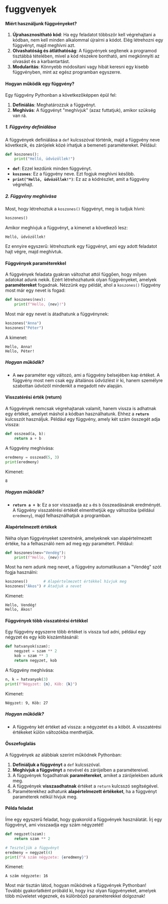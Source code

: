 # fuggvenyek

#### Miért használjunk függvényeket?

1. **Újrahasznosítható kód**: Ha egy feladatot többször kell végrehajtani a kódban, nem kell minden alkalommal újraírni a kódot. Elég létrehozni egy függvényt, majd meghívni azt.
2. **Olvashatóság és átláthatóság**: A függvények segítenek a programod tisztábbá tételében, mivel a kód részekre bontható, ami megkönnyíti az olvasást és a karbantartást.
3. **Modularitás**: Könnyebb módosítani vagy hibát keresni egy kisebb függvényben, mint az egész programban egyszerre.

#### Hogyan működik egy függvény?

Egy függvény Pythonban a következőképpen épül fel:

1. **Definiálás**: Meghatározzuk a függvényt.
2. **Meghívás**: A függvényt "meghívjuk" (azaz futtatjuk), amikor szükség van rá.

##### 1. Függvény definiálása

A függvények definiálása a `def` kulcsszóval történik, majd a függvény neve következik, és zárójelek közé írhatjuk a bemeneti paramétereket. Például:

```python
def koszones():
    print("Helló, üdvözöllek!")
```

- **`def`**: Ezzel kezdünk minden függvényt.
- **`koszones`**: Ez a függvény neve. Ezt fogjuk meghívni később.
- **`print("Helló, üdvözöllek!")`**: Ez az a kódrészlet, amit a függvény végrehajt.

##### 2. Függvény meghívása

Most, hogy létrehoztuk a `koszones()` függvényt, meg is tudjuk hívni:

```python
koszones()
```

Amikor meghívjuk a függvényt, a kimenet a következő lesz:

```
Helló, üdvözöllek!
```

Ez ennyire egyszerű: létrehoztunk egy függvényt, ami egy adott feladatot hajt végre, majd meghívtuk.

#### Függvények paraméterekkel

A függvények feladata gyakran változhat attól függően, hogy milyen adatokat adunk nekik. Ezért létrehozhatunk olyan függvényeket, amelyek **paramétereket** fogadnak. Nézzünk egy példát, ahol a `koszones()` függvény most már egy nevet is fogad:

```python
def koszones(nev):
    print(f"Hello, {nev}!")
```

Most már egy nevet is átadhatunk a függvénynek:

```python
koszones("Anna")
koszones("Péter")
```

A kimenet:

```
Hello, Anna!
Hello, Péter!
```

##### Hogyan működik?

- A **`nev`** paraméter egy változó, ami a függvény belsejében kap értéket. A függvény most nem csak egy általános üdvözlést ír ki, hanem személyre szabottan üdvözöl mindenkit a megadott név alapján.

#### Visszatérési érték (return)

A függvények nemcsak végrehajtanak valamit, hanem vissza is adhatnak egy értéket, amelyet máshol a kódban használhatunk. Ehhez a **`return`** kulcsszót használjuk. Például egy függvény, amely két szám összegét adja vissza:

```python
def osszead(a, b):
    return a + b
```

A függvény meghívása:

```python
eredmeny = osszead(5, 3)
print(eredmeny)
```

Kimenet:

```
8
```

##### Hogyan működik?

- **`return a + b`**: Ez a sor visszaadja az `a` és `b` összeadásának eredményét. A függvény visszatérési értékét elmenthetjük egy változóba (például `eredmeny`), majd felhasználhatjuk a programban.

#### Alapértelmezett értékek

Néha olyan függvényeket szeretnénk, amelyeknek van alapértelmezett értéke, ha a felhasználó nem ad meg egy paramétert. Például:

```python
def koszones(nev="Vendég"):
    print(f"Hello, {nev}!")
```

Most ha nem adunk meg nevet, a függvény automatikusan a "Vendég" szót fogja használni:

```python
koszones()       # Alapértelmezett értékkel hívjuk meg
koszones("Ákos") # Átadjuk a nevet
```

Kimenet:

```
Hello, Vendég!
Hello, Ákos!
```

#### Függvények több visszatérési értékkel

Egy függvény egyszerre több értéket is vissza tud adni, például egy négyzet és egy köb kiszámításánál:

```python
def hatvanyok(szam):
    negyzet = szam ** 2
    kob = szam ** 3
    return negyzet, kob
```

A függvény meghívása:

```python
n, k = hatvanyok(3)
print(f"Négyzet: {n}, Köb: {k}")
```

Kimenet:

```
Négyzet: 9, Köb: 27
```

##### Hogyan működik?

- A függvény két értéket ad vissza: a négyzetet és a köböt. A visszatérési értékeket külön változókba menthetjük.

#### Összefoglalás

A függvények az alábbiak szerint működnek Pythonban:
1. **Definiáljuk a függvényt** a `def` kulcsszóval.
2. **Meghívjuk a függvényt** a nevével és zárójelben a paramétereivel.
3. A függvények fogadhatnak **paramétereket**, amiket a zárójelekben adunk meg.
4. A függvények **visszaadhatnak** értéket a `return` kulcsszó segítségével.
5. Paraméterekhez adhatunk **alapértelmezett értékeket**, ha a függvényt paraméterek nélkül hívjuk meg.

#### Példa feladat

Íme egy egyszerű feladat, hogy gyakorold a függvények használatát. Írj egy függvényt, ami visszaadja egy szám négyzetét!

```python
def negyzet(szam):
    return szam ** 2

# Teszteljük a függvényt
eredmeny = negyzet(4)
print(f"A szám négyzete: {eredmeny}")
```

Kimenet:

```
A szám négyzete: 16
```

Most már tisztán látod, hogyan működnek a függvények Pythonban! További gyakorlatként próbáld ki, hogy írsz olyan függvényeket, amelyek több műveletet végeznek, és különböző paraméterekkel dolgoznak!
